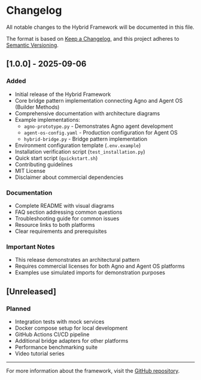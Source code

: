 # Changelog

All notable changes to the Hybrid Framework will be documented in this file.

The format is based on [Keep a Changelog](https://keepachangelog.com/en/1.0.0/),
and this project adheres to [Semantic Versioning](https://semver.org/spec/v2.0.0.html).

## [1.0.0] - 2025-09-06

### Added
- Initial release of the Hybrid Framework
- Core bridge pattern implementation connecting Agno and Agent OS (Builder Methods)
- Comprehensive documentation with architecture diagrams
- Example implementations:
  - `agno-prototype.py` - Demonstrates Agno agent development
  - `agent-os-config.yaml` - Production configuration for Agent OS
  - `hybrid-bridge.py` - Bridge pattern implementation
- Environment configuration template (`.env.example`)
- Installation verification script (`test_installation.py`)
- Quick start script (`quickstart.sh`)
- Contributing guidelines
- MIT License
- Disclaimer about commercial dependencies

### Documentation
- Complete README with visual diagrams
- FAQ section addressing common questions
- Troubleshooting guide for common issues
- Resource links to both platforms
- Clear requirements and prerequisites

### Important Notes
- This release demonstrates an architectural pattern
- Requires commercial licenses for both Agno and Agent OS platforms
- Examples use simulated imports for demonstration purposes

## [Unreleased]

### Planned
- Integration tests with mock services
- Docker compose setup for local development
- GitHub Actions CI/CD pipeline
- Additional bridge adapters for other platforms
- Performance benchmarking suite
- Video tutorial series

---

For more information about the framework, visit the [GitHub repository](https://github.com/yourusername/hybrid-framework).
